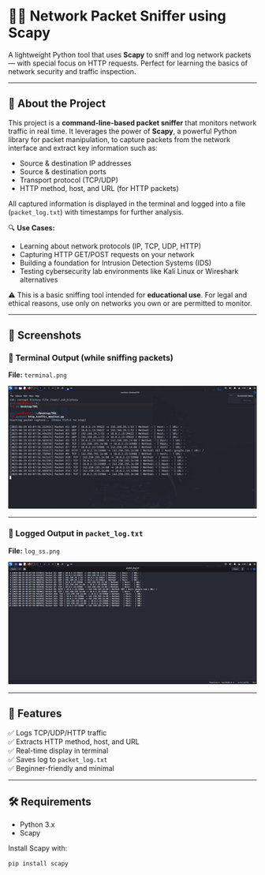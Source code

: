 # 🕵️‍♂️ Network Packet Sniffer using Scapy

A lightweight Python tool that uses **Scapy** to sniff and log network packets — with special focus on HTTP requests. Perfect for learning the basics of network security and traffic inspection.

---

## 📖 About the Project

This project is a **command-line-based packet sniffer** that monitors network traffic in real time. It leverages the power of **Scapy**, a powerful Python library for packet manipulation, to capture packets from the network interface and extract key information such as:

- Source & destination IP addresses
- Source & destination ports
- Transport protocol (TCP/UDP)
- HTTP method, host, and URL (for HTTP packets)

All captured information is displayed in the terminal and logged into a file (`packet_log.txt`) with timestamps for further analysis.

🔍 **Use Cases:**
- Learning about network protocols (IP, TCP, UDP, HTTP)
- Capturing HTTP GET/POST requests on your network
- Building a foundation for Intrusion Detection Systems (IDS)
- Testing cybersecurity lab environments like Kali Linux or Wireshark alternatives

⚠️ This is a basic sniffing tool intended for **educational use**. For legal and ethical reasons, use only on networks you own or are permitted to monitor.

---

## 📸 Screenshots

### 🔹 Terminal Output (while sniffing packets)
**File:** `terminal.png`

![Terminal Output](terminal.png)

---

### 🔹 Logged Output in `packet_log.txt`
**File:** `log_ss.png`

![Log File](log_ss.png)



---

## 🧠 Features

✅ Logs TCP/UDP/HTTP traffic  
✅ Extracts HTTP method, host, and URL  
✅ Real-time display in terminal  
✅ Saves log to `packet_log.txt`  
✅ Beginner-friendly and minimal

---

## 🛠 Requirements

- Python 3.x
- Scapy

Install Scapy with:

```bash
pip install scapy

